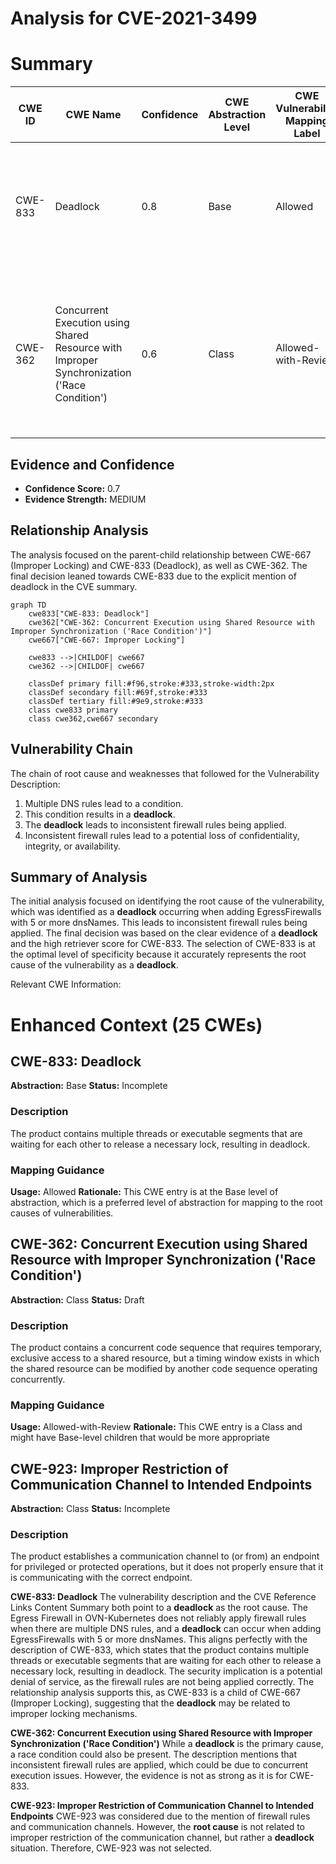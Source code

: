 # Analysis for CVE-2021-3499

# Summary
| CWE ID  | CWE Name | Confidence | CWE Abstraction Level | CWE Vulnerability Mapping Label | CWE-Vulnerability Mapping Notes |
|--------------|------------------------------------------------------------------------------------------------------------------------------------------|-------------------|-----------------------------|------------------------------------|--------------------------------------------------------------------------------------------------------------------------------------------------------------------------------------------------------------------------------------------------------------------------------------------------------------------------------------------------------------------------------------------------------------------------------------------------------------------------------------------------------------------------------------------------------------------------------------------------------------------------------------------------------------------------------------------------------------------------------------------------------------------------------------------------------------------------------------------------------------------|
| CWE-833 | Deadlock | 0.8 | Base | Allowed | The **weakness** is a deadlock due to multiple DNS rules. The Retriever Results list CWE-833 first. |
| CWE-362 | Concurrent Execution using Shared Resource with Improper Synchronization ('Race Condition') | 0.6 | Class | Allowed-with-Review | This is a secondary candidate because the **weakness** could also be due to a race condition, but the evidence is not strong enough. |

## Evidence and Confidence

*   **Confidence Score:** 0.7
*   **Evidence Strength:** MEDIUM

## Relationship Analysis
The analysis focused on the parent-child relationship between CWE-667 (Improper Locking) and CWE-833 (Deadlock), as well as CWE-362. The final decision leaned towards CWE-833 due to the explicit mention of deadlock in the CVE summary.

```mermaid
graph TD
    cwe833["CWE-833: Deadlock"]
    cwe362["CWE-362: Concurrent Execution using Shared Resource with Improper Synchronization ('Race Condition')"]
    cwe667["CWE-667: Improper Locking"]
    
    cwe833 -->|CHILDOF| cwe667
    cwe362 -->|CHILDOF| cwe667

    classDef primary fill:#f96,stroke:#333,stroke-width:2px
    classDef secondary fill:#69f,stroke:#333
    classDef tertiary fill:#9e9,stroke:#333
    class cwe833 primary
    class cwe362,cwe667 secondary
```

## Vulnerability Chain
The chain of root cause and weaknesses that followed for the Vulnerability Description:
1.  Multiple DNS rules lead to a condition.
2.  This condition results in a **deadlock**.
3.  The **deadlock** leads to inconsistent firewall rules being applied.
4.  Inconsistent firewall rules lead to a potential loss of confidentiality, integrity, or availability.

## Summary of Analysis
The initial analysis focused on identifying the root cause of the vulnerability, which was identified as a **deadlock** occurring when adding EgressFirewalls with 5 or more dnsNames. This leads to inconsistent firewall rules being applied. The final decision was based on the clear evidence of a **deadlock** and the high retriever score for CWE-833. The selection of CWE-833 is at the optimal level of specificity because it accurately represents the root cause of the vulnerability as a **deadlock**.

Relevant CWE Information:

# Enhanced Context (25 CWEs)

## CWE-833: Deadlock
**Abstraction:** Base
**Status:** Incomplete

### Description
The product contains multiple threads or executable segments that are waiting for each other to release a necessary lock, resulting in deadlock.

### Mapping Guidance
**Usage:** Allowed
**Rationale:** This CWE entry is at the Base level of abstraction, which is a preferred level of abstraction for mapping to the root causes of vulnerabilities.

## CWE-362: Concurrent Execution using Shared Resource with Improper Synchronization ('Race Condition')
**Abstraction:** Class
**Status:** Draft

### Description
The product contains a concurrent code sequence that requires temporary, exclusive access to a shared resource, but a timing window exists in which the shared resource can be modified by another code sequence operating concurrently.

### Mapping Guidance
**Usage:** Allowed-with-Review
**Rationale:** This CWE entry is a Class and might have Base-level children that would be more appropriate

## CWE-923: Improper Restriction of Communication Channel to Intended Endpoints
**Abstraction:** Class
**Status:** Incomplete

### Description
The product establishes a communication channel to (or from) an endpoint for privileged or protected operations, but it does not properly ensure that it is communicating with the correct endpoint.

**CWE-833: Deadlock**
The vulnerability description and the CVE Reference Links Content Summary both point to a **deadlock** as the root cause. The Egress Firewall in OVN-Kubernetes does not reliably apply firewall rules when there are multiple DNS rules, and a **deadlock** can occur when adding EgressFirewalls with 5 or more dnsNames. This aligns perfectly with the description of CWE-833, which states that the product contains multiple threads or executable segments that are waiting for each other to release a necessary lock, resulting in deadlock. The security implication is a potential denial of service, as the firewall rules are not being applied correctly. The relationship analysis supports this, as CWE-833 is a child of CWE-667 (Improper Locking), suggesting that the **deadlock** may be related to improper locking mechanisms.

**CWE-362: Concurrent Execution using Shared Resource with Improper Synchronization ('Race Condition')**
While a **deadlock** is the primary cause, a race condition could also be present. The description mentions that inconsistent firewall rules are applied, which could be due to concurrent execution issues. However, the evidence is not as strong as it is for CWE-833.

**CWE-923: Improper Restriction of Communication Channel to Intended Endpoints**
CWE-923 was considered due to the mention of firewall rules and communication channels. However, the **root cause** is not related to improper restriction of the communication channel, but rather a **deadlock** situation. Therefore, CWE-923 was not selected.